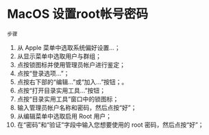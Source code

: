 # MacOS 设置root帐号密码

`步骤`

1. 从 Apple 菜单中选取系统偏好设置...；
2. 从显示菜单中选取用户与群组；
3. 点按锁图标并使用管理员帐户进行鉴定；
4. 点按“登录选项...”；
5. 点按右下部的“编辑...”或“加入...”按钮；。
6. 点按“打开目录实用工具...”按钮；
7. 点按“目录实用工具”窗口中的锁图标；
8. 输入管理员帐户名称和密码，然后点按“好”；
9. 从编辑菜单中选取启用 Root 用户；
10. 在“密码”和“验证”字段中输入您想要使用的 root 密码，然后点按“好”；